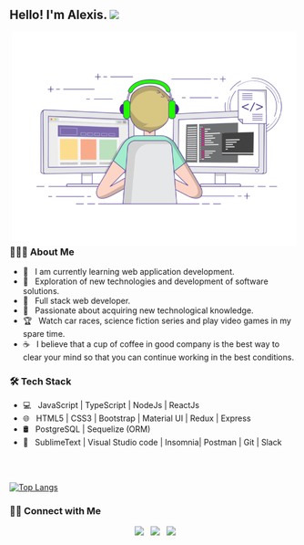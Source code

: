 <h2> Hello! I'm Alexis. <img src="https://github.com/souvikguria98/souvikguria98/blob/master/Hi.gif" width="25"></h2>
<img align="right" alt="GIF" src="https://raw.githubusercontent.com/devSouvik/devSouvik/master/gif3.gif" width="500"/>

<h3> 👨🏻‍💻 About Me </h3>

- 🔭 &nbsp; I am currently learning web application development.
- 🤔 &nbsp; Exploration of new technologies and development of software solutions.
- 💼 &nbsp; Full stack web developer.
- 🔎 &nbsp; Passionate about acquiring new technological knowledge.
- 🏆 &nbsp; Watch car races, science fiction series and play video games in my spare time.
- ☕ &nbsp; I believe that a cup of coffee in good company is the best way to clear your mind so that you can continue working in the best conditions.

<h3>🛠 Tech Stack</h3>

- 💻 &nbsp; JavaScript | TypeScript | NodeJs | ReactJs
- 🌐 &nbsp; HTML5 | CSS3 | Bootstrap | Material UI | Redux | Express
- 🛢 &nbsp; PostgreSQL | Sequelize (ORM)
- 🔧 &nbsp; SublimeText | Visual Studio code | Insomnia| Postman | Git | Slack

<br>

</br>

[![Top Langs](https://github-readme-stats.vercel.app/api/top-langs/?username=devSouvik&layout=compact&text_color=daf7dc&bg_color=151515)](https://github.com/devSouvik/github-readme-stats)

<h3> 🤝🏻 Connect with Me </h3>

<p align="center">
&nbsp; <a href="https://www.google.com.ar/?gws_rd=ssl" target="_blank" rel="noopener noreferrer"><img src="https://img.icons8.com/color/whatsapp.png" width="70" /></a>  
&nbsp; <a href="https://www.linkedin.com/in/alexis-correa-dev/" target="_blank" rel="noopener noreferrer"><img src="https://img.icons8.com/color/linkedin.png" width="70" /></a>
&nbsp; 
<a href="mailto:alexis.correa026@gmail.com" target="_blank" rel="noopener noreferrer"><img src="https://img.icons8.com/color/gmail.png"  width="70" /></a>
</p>
